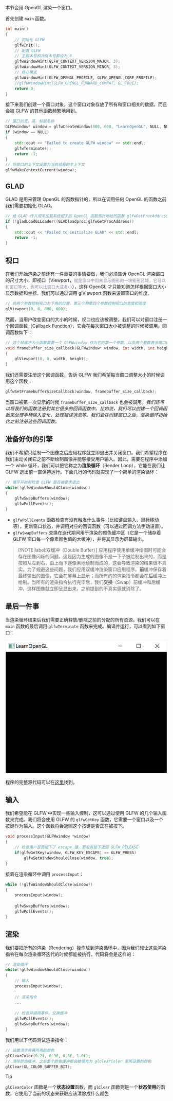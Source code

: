 本节会用 OpenGL 渲染一个窗口。

首先创建 `main` 函数。

```cpp
int main()
{
    // 初始化 GLFW
    glfwInit();
    // 配置 GLFW
    // 主版本号和次版本号都设为 3
    glfwWindowHint(GLFW_CONTEXT_VERSION_MAJOR, 3);
    glfwWindowHint(GLFW_CONTEXT_VERSION_MINOR, 3);
    // 核心模式
    glfwWindowHint(GLFW_OPENGL_PROFILE, GLFW_OPENGL_CORE_PROFILE);
    //glfwWindowHint(GLFW_OPENGL_FORWARD_COMPAT, GL_TRUE);
    return 0;
}
```

接下来我们创建一个窗口对象，这个窗口对象存放了所有和窗口相关的数据，而且会被 GLFW 的其他函数频繁地用到。

```cpp
// 窗口的宽、高、标题名称
GLFWwindow* window = glfwCreateWindow(800, 600, "LearnOpenGL", NULL, NULL);
if (window == NULL)
{
    std::cout << "Failed to create GLFW window" << std::endl;
    glfwTerminate();
    return -1;
}
// 将窗口的上下文设置为当前线程的主上下文
glfwMakeContextCurrent(window);
```

## GLAD

GLAD 是用来管理 OpenGL 的函数指针的，所以在调用任何 OpenGL 的函数之前我们需要初始化 GLAD。

```cpp
// 给 GLAD 传入用来加载系统相关的 OpenGL 函数指针地址的函数 glfwGetProcAddress
if (!gladLoadGLLoader((GLADloadproc)glfwGetProcAddress))
{
    std::cout << "Failed to initialize GLAD" << std::endl;
    return -1;
}
```

## 视口

在我们开始渲染之前还有一件重要的事情要做，我们必须告诉 OpenGL 渲染窗口的尺寸大小，即视口（Viewport，<font size="2" color="#8590a6">就是窗口中用来显示图形的一块矩形区域，它可以和窗口等大，也可以比窗口大或者小</font>），这样 OpenGL 才只能知道怎样根据窗口大小显示数据和坐标。我们可以通过调用 glViewport 函数来设置窗口的维度。

```cpp
// 前两个参数控制视口左下角的位置，第三个和第四个参数控制视口的宽度和高度
glViewport(0, 0, 800, 600);
```

然而，当用户改变窗口的大小的时候，视口也应该被调整。我们可以对窗口注册一个回调函数（Callback Function），它会在每次窗口大小被调整的时候被调用。回调函数如下：

```cpp
// 这个帧缓冲大小函数需要一个 GLFWwindow 作为它的第一个参数，以及两个整数表示窗口的新维度
void framebuffer_size_callback(GLFWwindow* window, int width, int height)
{
    glViewport(0, 0, width, height);
}
```

我们还需要注册这个回调函数，告诉 GLFW 我们希望每当窗口调整大小的时候调用这个函数：

```cpp
glfwSetFramebufferSizeCallback(window, framebuffer_size_callback);
```

当窗口被第一次显示的时候 `framebuffer_size_callback` 也会被调用。*我们还可以将我们的函数注册到其它很多的回调函数中。比如说，我们可以创建一个回调函数来处理手柄输入变化，处理错误消息等。我们会在创建窗口之后，渲染循环初始化之前注册这些回调函数。*

## 准备好你的引擎

我们不希望只绘制一个图像之后应用程序就立即退出并关闭窗口。我们希望程序在我们主动关闭它之前不断绘制图像并能够接受用户输入。因此，需要在程序中添加一个 while 循环，我们可以把它称之为**渲染循环**（Render Loop），它能在我们让 GLFW 退出前一直保持运行。下面几行的代码就实现了一个简单的渲染循环：

```cpp
// 循环开始前检查 GLFW 是否被要求退出
while(!glfwWindowShouldClose(window))
{
    glfwSwapBuffers(window);
    glfwPollEvents();    
}
```

- `glfwPollEvents` 函数检查有没有触发什么事件（比如键盘输入、鼠标移动等），更新窗口状态，并调用对应的回调函数（可以通过回调方法手动设置）。
- `glfwSwapBuffers` 交换在迭代期间用于渲染的颜色缓冲区（它是一个储存着 GLFW 窗口每一个像素颜色值的大缓冲），并将其显示为屏幕输出。

> [!NOTE|label:双缓冲（Double Buffer）]
> 应用程序使用单缓冲绘图时可能会存在图像闪烁的问题。这是因为生成的图像不是一下子被绘制出来的，而是按照从左到右，由上而下逐像素地绘制而成的，这会导致渲染的结果很不真实。为了规避这些问题，我们应用双缓冲渲染窗口应用程序。**前**缓冲保存着最终输出的图像，它会在屏幕上显示；而所有的的渲染指令都会在**后**缓冲上绘制。当所有的渲染指令执行完毕后，我们**交换**（Swap）前缓冲和后缓冲，这样图像就立即呈显出来，之前提到的不真实感就消除了。

## 最后一件事

当渲染循环结束后我们需要正确释放/删除之前的分配的所有资源。我们可以在 `main` 函数的最后调用 `glfwTerminate` 函数来完成。编译并运行，可以看到如下窗口：

![](_images/learnopengl-getting-started-7.png ':class=resizedImage')

程序的完整源代码可以在[这里](https://learnopengl.com/code_viewer_gh.php?code=src/1.getting_started/1.1.hello_window/hello_window.cpp)找到。

## 输入

我们希望能在 GLFW 中实现一些输入控制，这可以通过使用 GLFW 的几个输入函数来完成。我们将会使用 GLFW 的 `glfwGetKey` 函数，它需要一个窗口以及一个按键作为输入。这个函数将会返回这个按键是否正在被按下。

```cpp
void processInput(GLFWwindow *window)
{
    // 检查用户是否按下了 escape 键，若没有按下返回 GLFW_RELEASE
    if(glfwGetKey(window, GLFW_KEY_ESCAPE) == GLFW_PRESS)
        glfwSetWindowShouldClose(window, true);
}
```

接着在渲染循环中调用 `processInput`：

```cpp
while (!glfwWindowShouldClose(window))
{
    processInput(window);

    glfwSwapBuffers(window);
    glfwPollEvents();
}
```

## 渲染

我们要把所有的渲染（Rendering）操作放到渲染循环中，因为我们想让这些渲染指令在每次渲染循环迭代的时候都能被执行。代码将会是这样的：

```cpp
// 渲染循环
while(!glfwWindowShouldClose(window))
{
    // 输入
    processInput(window);

    // 渲染指令
    ...

    // 检查并调用事件，交换缓冲
    glfwPollEvents();
    glfwSwapBuffers(window);
}
```

我们用以下代码测试渲染指令：

```cpp
// 设置清空屏幕所用的颜色
glClearColor(0.2f, 0.3f, 0.3f, 1.0f);
// 清除颜色缓冲，之后整个颜色缓冲都会被填充为 glClearColor 里所设置的颜色
glClear(GL_COLOR_BUFFER_BIT);
```

> [!TIP]
> `glClearColor` 函数是一个**状态设置**函数，而 `glClear` 函数则是一个**状态使用**的函数，它使用了当前的状态来获取应该清除成什么颜色